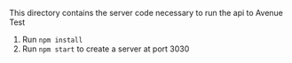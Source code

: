 This directory contains the server code necessary to run the api to Avenue Test

1. Run `npm install`
2. Run `npm start` to create a server at port 3030
